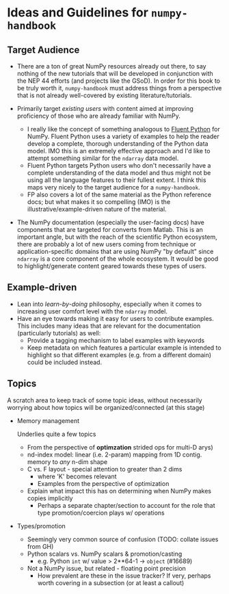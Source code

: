 # Ideas and Guidelines for `numpy-handbook`

## Target Audience

 - There are a ton of great NumPy resources already out there, to say nothing
   of the new tutorials that will be developed in conjunction with the NEP 44
   efforts (and projects like the GSoD). In order for this book to be truly
   worth it, `numpy-handbook` must address things from a perspective that is
   not already well-covered by existing literature/tutorials. 

 - Primarily target *existing users* with content aimed at improving 
   proficiency of those who are already familiar with NumPy.
   * I really like the concept of something analogous to [Fluent Python][fp]
     for NumPy. Fluent Python uses a variety of examples to help the reader
     develop a complete, thorough understanding of the Python data model.
     IMO this is an extremely effective approach and I'd like to attempt 
     something similar for the `ndarray` data model.
   * Fluent Python targets Python users who don't necessarily have a complete
     understanding of the data model and thus might not be using all the
     language features to their fullest extent. I think this maps very nicely
     to the target audience for a `numpy-handbook`.
   * FP also covers a lot of the same material as the Python reference docs;
     but what makes it so compelling (IMO) is the illustrative/example-driven
     nature of the material.

 - The NumPy documentation (especially the user-facing docs) have components
   that are targeted for converts from Matlab. This is an important angle,
   but with the reach of the scientific Python ecosystem, there are probably a
   lot of new users coming from technique or application-specific domains that
   are using NumPy "by default" since `ndarray` is a core component of the 
   whole ecosystem. It would be good to highlight/generate content geared 
   towards these types of users.

## Example-driven

 - Lean into *learn-by-doing* philosophy, especially when it comes to 
   increasing user comfort level with the `ndarray` model.
 - Have an eye towards making it easy for users to contribute examples. This
   includes many ideas that are relevant for the documentation (particularly
   tutorials) as well:
     * Provide a tagging mechanism to label examples with keywords
     * Keep metadata on which features a particular example is intended to 
       highlight so that different examples (e.g. from a different domain) 
       could be included instead.


[fp]: https://github.com/fluentpython

## Topics

A scratch area to keep track of some topic ideas, without necessarily 
worrying about how topics will be organized/connected (at this stage)

 - Memory management
   
   Underlies quite a few topics
   
   * From the perspective of **optimzation** strided ops for multi-D arys)
   * nd-index model: linear (i.e. 2-param) mapping from 1D contig. memory
     to *any* n-dim shape
   * C vs. F layout - special attention to greater than 2 dims
     - where 'K' becomes relevant
     - Examples from the perspective of optimization
   * Explain what impact this has on determining when NumPy makes copies
     implicitly
     - Perhaps a separate chapter/section to account for the role that 
       type promotion/coercion plays w/ operations
   
 - Types/promotion
   * Seemingly very common source of confusion (TODO: collate issues from GH)
   * Python scalars vs. NumPy scalars & promotion/casting
     - e.g. Python `int` w/ value > 2**64-1 -> `object` (#16689)
   * Not a NumPy issue, but related - floating point precision
     - How prevalent are these in the issue tracker? If very, perhaps worth
       covering in a subsection (or at least a callout)
